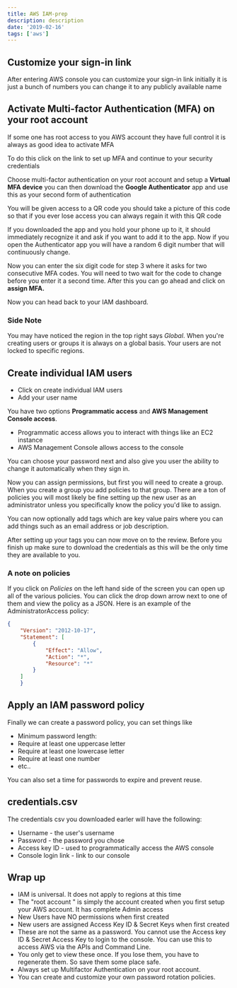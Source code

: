 ```yaml
---
title: AWS IAM-prep
description: description
date: '2019-02-16'
tags: ['aws']
---
```


## Customize your sign-in link

After entering AWS console you can customize your sign-in link initially it is just a bunch of
numbers you can change it to any publicly available name 

## Activate Multi-factor Authentication (MFA) on your root account

If some one has root access to you AWS account they have full control it is always as good idea to activate MFA

To do this click on the link to set up MFA and continue to your security credentials 

Choose multi-factor authentication on your root account and setup a **Virtual MFA device** you can then download the **Google Authenticator** app and use this as your second form of authentication

You will be given access to a QR code you should take a picture of this code so that if you ever
lose access you can always regain it with this QR code

If you downloaded the app and you hold your phone up to it, it should immediately recognize it and ask if you want to add it to the app. Now if you open the Authenticator app you will have a random 6 digit number that will continuously change. 

Now you can enter the six digit code for step 3 where it asks for two consecutive MFA codes. You
will need to two wait for the code to change before you enter it a second time. After this you can go ahead and click on **assign MFA.** 

Now you can head back to your IAM dashboard.

### Side Note

You may have noticed the region in the top right says *Global*. When you're creating users or groups it is always on a global basis. Your users are not locked to specific regions.

## Create individual IAM users

* Click on create individual IAM users
* Add your user name

You have two options **Programmatic access** and **AWS Management Console access**.

* Programmatic access allows you to interact with things like an EC2 instance
* AWS Management Console allows access to the console

You can choose your password next and also give you user the ability to change it automatically when they sign in. 

Now you can assign permissions, but first you will need to create a group. When you create a group you add policies to that group. There are a ton of policies you will most likely be fine setting up the new user as an administrator unless you specifically know the policy you'd like to assign.

You can now optionally add tags which are key value pairs where you can add things such as an email address or job description.

After setting up your tags you can now move on to the review. Before you finish up make sure to
download the credentials as this will be the only time they are available to you.

### A note on policies

If you click on *Policies* on the left hand side of the screen you can open up all of the various
policies. You can click the drop down arrow next to one of them and view the policy as a JSON. Here is an example of the AdministratorAccess policy: 

```json
{
    "Version": "2012-10-17",
    "Statement": [
        {
            "Effect": "Allow",
            "Action": "*",
            "Resource": "*"
        }
    ]
    }
```

## Apply an IAM password policy

Finally we can create a password policy, you can set things like

* Minimum password length:
* Require at least one uppercase letter
* Require at least one lowercase letter
* Require at least one number
* etc..

You can also set a time for passwords to expire and prevent reuse.

## credentials.csv

The credentials csv you downloaded earler will have the following:

* Username - the user's username
* Password - the password you chose 
* Access key ID - used to programmatically access the AWS console
* Console login link - link to our console

## Wrap up

* IAM is universal. It does not apply to regions at this time
* The "root account " is simply the account created when you first setup your AWS account. It has
    complete Admin access
* New Users have NO permissions when first created
* New users are assigned Access Key ID & Secret Keys when first created
* These are not the same as a password. You cannot use the Access key ID & Secret Access Key to
    login to the console. You can use this to access AWS via the APIs and Command Line.
* You only get to view these once. If you lose them, you have to regenerate them. So save them some place safe.
* Always set up Multifactor Authentication on your root account.
* You can create and customize your own password rotation policies.
